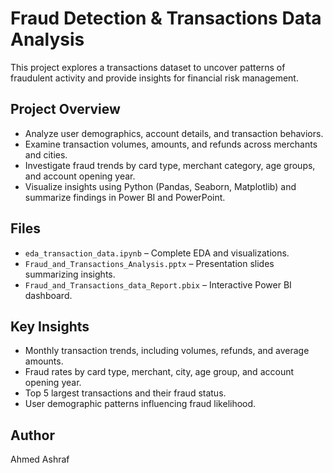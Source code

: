 # Fraud Detection & Transactions Data Analysis

This project explores a transactions dataset to uncover patterns of fraudulent activity and provide insights for financial risk management.

## Project Overview
- Analyze user demographics, account details, and transaction behaviors.  
- Examine transaction volumes, amounts, and refunds across merchants and cities.  
- Investigate fraud trends by card type, merchant category, age groups, and account opening year.  
- Visualize insights using Python (Pandas, Seaborn, Matplotlib) and summarize findings in Power BI and PowerPoint.

## Files
- `eda_transaction_data.ipynb` – Complete EDA and visualizations.  
- `Fraud_and_Transactions_Analysis.pptx` – Presentation slides summarizing insights.  
- `Fraud_and_Transactions_data_Report.pbix` – Interactive Power BI dashboard.  

## Key Insights
- Monthly transaction trends, including volumes, refunds, and average amounts.  
- Fraud rates by card type, merchant, city, age group, and account opening year.  
- Top 5 largest transactions and their fraud status.  
- User demographic patterns influencing fraud likelihood.

## Author
Ahmed Ashraf
